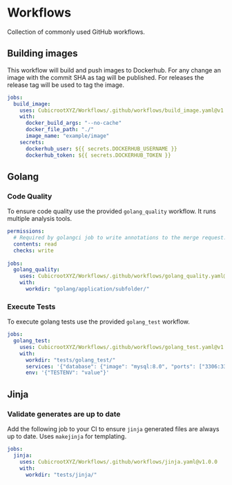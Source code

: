 # Workflows

Collection of commonly used GitHub workflows.

## Building images

This workflow will build and push images to Dockerhub. For any change an image with the commit SHA as tag will be published. For releases the release tag will be used to tag the image.

```yaml
jobs:
  build_image:
    uses: CubicrootXYZ/Workflows/.github/workflows/build_image.yaml@v1.0.0
    with:
      docker_build_args: "--no-cache"
      docker_file_path: "./"
      image_name: "example/image"
    secrets:
      dockerhub_user: ${{ secrets.DOCKERHUB_USERNAME }}
      dockerhub_token: ${{ secrets.DOCKERHUB_TOKEN }}
```

## Golang

### Code Quality

To ensure code quality use the provided `golang_quality` workflow. It runs multiple analysis tools.

```yaml
permissions:
  # Required by golangci job to write annotations to the merge request.
  contents: read
  checks: write
  
jobs:
  golang_quality:
    uses: CubicrootXYZ/Workflows/.github/workflows/golang_quality.yaml@v1.0.0
    with:
      workdir: "golang/application/subfolder/"
```

### Execute Tests

To execute golang tests use the provided `golang_test` workflow.

```yaml
jobs:
  golang_test:
    uses: CubicrootXYZ/Workflows/.github/workflows/golang_test.yaml@v1.0.0
    with:
      workdir: "tests/golang_test/"
      services: '{"database": {"image": "mysql:8.0", "ports": ["3306:3306"]}}'
      env: '{"TESTENV": "value"}'
```

## Jinja

### Validate generates are up to date

Add the following job to your CI to ensure `jinja` generated files are always up to date. Uses `makejinja` for templating.

```yaml
jobs:
  jinja:
    uses: CubicrootXYZ/Workflows/.github/workflows/jinja.yaml@v1.0.0
    with:
      workdir: "tests/jinja/"
```